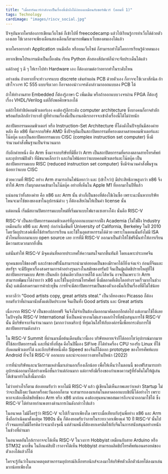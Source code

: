 ```yaml
---
title: "เมื่อฮาร์ดแวร์กำลังจะเป็นเรื่องที่เข้าถึงได้ง่ายลงเหมือนกับซอร์ฟแวร์ (ตอนที่ 1)"
tags: Technology
cardimage: "images/riscv_social.jpg"
---
```


ปัจจุบันหากใครต้องการเขียนเว็บไซต์ ก็เข้าไปที่ freecodecamp แล้วไปเรียนรู้การทำเว็บได้ด้วยตัวเองเลย ใช้เวลาอาจเพียงเดือนสองเดือนก็สามารถพัฒนาเว็บของตนเองได้แล้ว

หากใครอยากทำ Application บนมือถือ หรือบนเว็บไซต์ ก็สามารถทำได้โดยการเรียนรู้ด้วยตนเอง

อยากเขียนโปรแกรมมิงเป็นเบื้องต้น เรียน Python สักสองสัปดาห์ก็น่าจะจับประเด็นได้แล้ว

แต่ถ้าอยู่ ๆ ดี ๆ ให้เราไปทำ Hardware เอง ก็ต้องถามต่อว่าอยากทำในระดับไหน

อย่างเช่น ถ้าอยากที่จะทำวงจรแบบ discrete เช่นทำแผ่น PCB ด้วยตัวเอง ก็อาจจะใช้เวลาสักนิด ถ้าเข้าใจวงจร IC 555 แบบจับเวลา ก็อาจลองนำวงจรดังกล่าวมาออกแบบลง PCB ได้ 

ถ้าให้ทำงานสาย Embedded ก็ต้องรู้ภาษา C เพิ่มเติม หรือถ้าออกแบบวงจรผ่าน FPGA ก็ต้องรู้เรื่อง VHDL/Verilog แต่ก็ยังพอศึกษาเองได้

แต่ถ้าให้ทำชิปคอมพิวเตอร์เอง คงต้องรู้ลึกระดับ computer architecture ซึ่งบางคนก็อาจสำลักพร้อมกับเลิกลักว่าบางที ผู้ที่ทำงานเรื่องนี้เป็นงานอดิเรกอาจจะเข้าถึงเรื่องนี้ได้ไม่ง่ายนัก 

สถาปัตยกรรมคอมพิวเตอร์ หรือ Instruction-Set Architecture ที่โด่งดังในปัจจุบันมีสองค่ายหลัก คือ x86 ที่มาจากบริษัท AMD ซึ่งปัจจุบันเป็นสถาปัตยกรรมที่ครองตลาดสายคอมพิวเตอร์และโน๊ตบุ๊ค และเป็นสถาปัตยกรรมแบบ CISC (complex instruction set computer) ซึ่งมีจำนวนคำสั่งพื้นฐานเป็นจำนวนมาก

กับอีกค่ายหนึ่ง คือ Arm ซึ่งมาจากบริษัทที่มีชื่อว่า Arm เป็นสถาปัตยกรรมที่ครองตลาดสายโทรศัพท์และอุปกรณ์ฝังตัว ที่มีขนาดเล็กกว่า และกินไฟน้อยกว่าแบบคอมพิวเตอร์และโน๊ตบุ๊ค เป็นสถาปัตยกรรมแบบ RISC (reduced instruction set computer) ซึ่งมีจำนวนคำสั่งพื้นฐานน้อยกว่าแบบ CISC

ด้วยความที่ RISC อย่าง Arm สามารถกินไฟน้อยกว่า และ (เข้าใจว่า) มีประสิทธิภาพสูงกว่า x86 จึงทำให้ Arm เริ่มบุกตลาดเข้ามาในโน๊ตบุ๊ค อย่างที่เห็นใน Apple M1 ที่ออกมาในปีที่แล้ว

แน่นอนว่าทั้งสองค่าย คือ x86 และ Arm นั้น ต่างก็เป็นของที่ต้องใช้เงินซื้อ เพราะฉะนั้นหากบริษัทไหนจะมาใช้ของของเขาในอุปกรณ์ต่าง ๆ ก็ต้องเสียเงินให้เป็นค่า license นั้น

แต่ตอนนี้ เริ่มมีสถานปัตยกรรมแบบใหม่ที่เริ่มมาแบบไฟแรงแซงทางโค้ง นั่นคือ RISC-V

RISC-V เป็นสถาปัตยกรรมคอมพิวเตอร์ที่ถูกออกแบบมาจากฝั่ง Academia (ไม่ใช่ฝั่ง Industry เหมือนกับ x86 และ Arm) ก่อกำเนิดขึ้นที่ University of California, Berkeley ในปี 2010 โดยวัตถุประสงค์เพื่อใช้สำหรับการเรียน และใช้ในอุตสาหกรรมได้ด้วย เพราะในตอนนั้นยังไม่มี ISA ตัวไหนที่ออกมาแบบ open source เลย การที่มี RISC-V ออกมาเป็นตัวให้ใช้ฟรีนั้นทำให้การเรียนมีความสะดวกมากยิ่งขึ้น

แต่นั่นทำให้ RISC-V มีจุดเด่นที่หลายประเทศให้ความสนใจมากขึ้นทันที โดยเฉพาะประเทศจีน

ทุกคนชอบใช้ของฟรี และถ้าของฟรีนั้นสามารถนำมาต่อยอดเป็นของมีราคาได้ก็ยิ่งเจ๋งแจ๋ว ก่อนที่จีนและสหรัฐฯ จะมีปัญหาเรื่องสงครามการค้าอย่างรุนแรงในสมัยของทรัมป์ จีนเป็นผู้ผลิตชิปรายใหญ่ที่ใช้สถาปัตยกรรมแบบ Arm เป็นหลัก (เช่นเดียวกับเกาหลีใต้ และไต้หวัน อาจเป็นเพราะว่า Arm สามารถพัฒนาได้ง่ายกว่า x86 และใช้ในอุปกรณ์โทรศัพท์ ซึ่งมีตลาดที่เติบโตอย่างรวดเร็วมากในช่วงนั้น) แต่เมื่อสงครามการค้าปะทุขึ้น การที่จะมีสถาปัตยกรรมเป็นของตัวเองนั้นก็เป็นเรื่องที่ดีไม่ใช่น้อย

หากวลีว่า “Good artists copy, great artists steal.” เป็นวลีทองของ Picasso ก็ต้องยอมรับว่าที่ผ่านมานับตั้งแต่เปิดประเทศ จีนเป็นทั้ง Good artists และ Great artists

เนื่องจาก RISC-V เป็นของปล่อยฟรี จีนจึงไม่จำเป็นต้องงัดออกมาคัดลอกอีกต่อไป แต่เอามาใช้ได้เลย ในปัจจุบัน RISC-V International ซึ่งเป็นหน่วยงานไม่แสวงผลกำไรที่สนับสนุนการใช้ RISC-V นั้น มีบริษัทจากจีนจำนวนมาก (มากกว่าอเมริกา) ที่ทุ่มเงินใส่ให้กับองค์กรนี้เพื่อยกระดับการใช้สถาปัตยกรรมดังกล่าว

ใน RISC-V Summit ที่ผ่านมาเมื่อต้นเดือนธันวานี้เอง บริษัทหลายเจ้าก็ได้ออกโชว์อุปกรณ์มากมายที่ใช้สถาปัตยกรรมนี้ และที่น่าทึ่งที่สุด คือในปีนี้เอง SiFive ก็ได้ทำเครื่อง CPU รองรับ Linux ที่ใช้กับคอมพิวเตอร์ได้ และอีกบริษัทหนึ่งคือ Sipeed ของจีนก็ได้ออก prototype ของโทรศัพท์แบบ Android ที่จะใช้ RISC-V ออกแบบ และน่าจะออกวางขายในปีหน้า (2022)

การที่นำบริษัทและนวัตกรรมเหล่านี้มาเล่านอกเรื่องเล็กน้อย เพื่อให้เห็นว่าในตอนนี้ ของฟรีสามารถทำอุปกรณ์ออกมาได้อย่างเหนือชั้นกว่าแต่ก่อนมาก แต่อาจยังมีเรื่องของกำแพงความรู้ที่ยังคั่นไม่ให้ผู้เล่นได้เข้ามาทำในสิ่งนี้มากนัก 

ไม่ว่าอย่างไรก็ตาม ต้องยอมรับว่า หากไม่มี RISC-V แล้ว ผู้เขียนไม่เห็นภาพเลยว่าเหล่า Startup ไม่ว่าจะเป็นฝั่งตะวันตกหรือตะวันออกก็ตาม จะสามารถลงมาเล่นในตลาดออกแบบชิปนี้ได้อย่างไร เพราะหากจะต้องซื้อลิขสิทธิ์ของ Arm หรือ x86 มาก่อน คงต้องทุนหนาพอสมควรถึงจะนำออกมาใช้ได้ ซึ่ง RISC-V ได้ทำลายกำแพงทางด้านการเงินดังกล่าวไปแล้ว

ในอนาคต ไม่มีใครรู้ว่า RISC-V จะไปเร็วมากเพียงใด เพราะเมื่อเทียบกับรุ่นพี่อย่าง x86 และ Arm ซึ่งถือกำเนิดมาตั้งแต่ยุค 1980s นั้น ก็ต้องยอมรับว่าภายในระยะเวลาเพียงแค่ 10 ปี RISC-V นั้นไปเร็วจนแทบไม่มีใครคิดว่าจะมาถึงจุดนี้ แต่ส่วนหนึ่งก็ต้องยกเครดิตให้กับจีนในการสนับสนุนอย่างหนักในช่วงที่ผ่านมา 

ในอนาคตอันใกล้เราอาจจะได้เห็น RISC-V ในวงการ Hobbyist เหมือนกับสาย Arduino หรือ STM32 มากขึ้น ในอีกแค่สิบปี เราอาจได้เห็น Hobbyist สามารถผลิตชิปโทรศัพท์แอนดรอยด์ของตัวเองได้แล้วก็ได้ 

ใครจะรู้กันว่าในอนาคตอุตสาหกรรมอุปกรณ์อิเล็กทรอนิกส์จะลงมาให้บริษัทตัวเล็กตัวน้อยได้ลงมาเล่นมากน้อยเพียงใด
